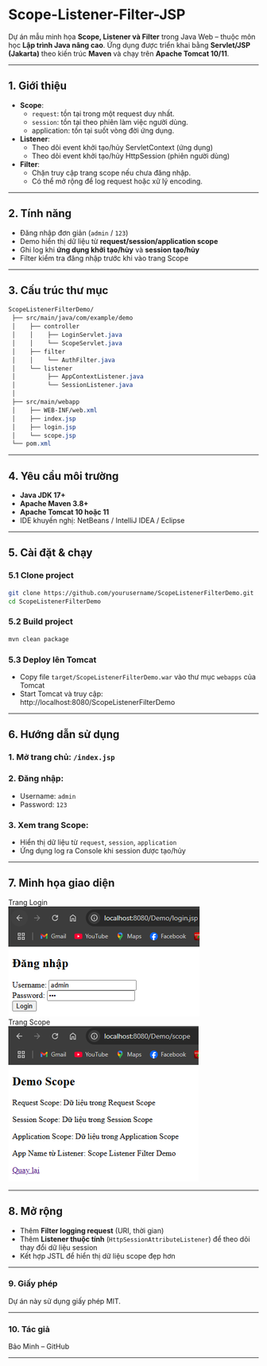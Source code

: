 # Scope-Listener-Filter-JSP

Dự án mẫu minh họa **Scope, Listener và Filter** trong Java Web – thuộc môn học **Lập trình Java nâng cao**.
Ứng dụng được triển khai bằng **Servlet/JSP (Jakarta)** theo kiến trúc **Maven** và chạy trên **Apache Tomcat 10/11**.

---

## 1. Giới thiệu
- **Scope**:
    - `request`: tồn tại trong một request duy nhất.
    - `session`: tồn tại theo phiên làm việc người dùng.
    - application: tồn tại suốt vòng đời ứng dụng.
- **Listener**:
    - Theo dõi event khởi tạo/hủy ServletContext (ứng dụng)
    - Theo dõi event khởi tạo/hủy HttpSession (phiên người dùng)
- **Filter**:
    - Chặn truy cập trang scope nếu chưa đăng nhập.
    - Có thể mở rộng để log request hoặc xử lý encoding.

---

## 2. Tính năng
- Đăng nhập đơn giản (`admin` / `123`)
- Demo hiển thị dữ liệu từ **request/session/application scope**
- Ghi log khi **ứng dụng khởi tạo/hủy** và **session tạo/hủy**
- Filter kiểm tra đăng nhập trước khi vào trang Scope

---

## 3. Cấu trúc thư mục
```css
ScopeListenerFilterDemo/
 ├── src/main/java/com/example/demo
 │    ├── controller
 │    │    ├── LoginServlet.java
 │    │    └── ScopeServlet.java
 │    ├── filter
 │    │    └── AuthFilter.java
 │    └── listener
 │         ├── AppContextListener.java
 │         └── SessionListener.java
 │
 ├── src/main/webapp
 │    ├── WEB-INF/web.xml
 │    ├── index.jsp
 │    ├── login.jsp
 │    └── scope.jsp
 └── pom.xml
```

---

## 4. Yêu cầu môi trường
- **Java JDK 17+**
- **Apache Maven 3.8+**
- **Apache Tomcat 10 hoặc 11**
- IDE khuyến nghị: NetBeans / IntelliJ IDEA / Eclipse

---

## 5. Cài đặt & chạy
### 5.1 Clone project
```bash
git clone https://github.com/yourusername/ScopeListenerFilterDemo.git
cd ScopeListenerFilterDemo
```

### 5.2 Build project
```bash
mvn clean package
```

### 5.3 Deploy lên Tomcat
- Copy file `target/ScopeListenerFilterDemo.war` vào thư mục `webapps` của Tomcat
- Start Tomcat và truy cập:
http://localhost:8080/ScopeListenerFilterDemo

---

## 6. Hướng dẫn sử dụng
### 1. **Mở trang chủ:** `/index.jsp`
### 2. **Đăng nhập:**
- Username: `admin`
- Password: `123`
### 3. **Xem trang Scope:**
- Hiển thị dữ liệu từ `request`, `session`, `application`
- Ứng dụng log ra Console khi session được tạo/hủy

---

## 7. Minh họa giao diện
Trang Login<br>
![Login](screenshots/login.png)<br>
Trang Scope<br>
![Scope](screenshots/scope.png)

---

## 8. Mở rộng
- Thêm **Filter logging request** (URI, thời gian)
- Thêm **Listener thuộc tính** (`HttpSessionAttributeListener`) để theo dõi thay đổi dữ liệu session
- Kết hợp JSTL để hiển thị dữ liệu scope đẹp hơn

---

### 9. Giấy phép
Dự án này sử dụng giấy phép MIT.

---

### 10. Tác giả
Bảo Minh – GitHub

---
